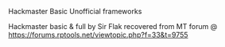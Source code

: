 Hackmaster Basic Unofficial frameworks

Hackmaster basic & full by Sir Flak recovered from MT forum @ https://forums.rptools.net/viewtopic.php?f=33&t=9755